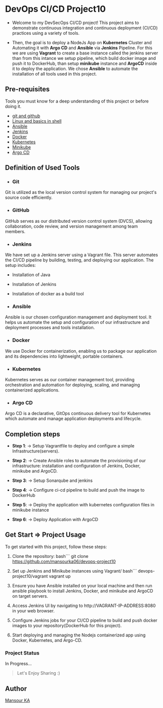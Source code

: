 # DevOps CI/CD Project10
- Welcome to my DevSecOps CI/CD project! This project aims to demonstrate continuous integration and continuous deployment (CI/CD) practices using a variety of tools.

- Then, the goal is to deploy a NodeJs App on **Kubernetes** Cluster and Automating it with **Argo CD** and **Ansible** via **Jenkins** Pipeline.
For this we are using **Vagrant** to create a base instance called the jenkins server than from this intance we setup pipeline, which build docker image and push it to DockerHub, than setup **minikube** instance and **ArgoCD** inside it to deploy the application. We chose **Ansible** to automate the installation of all tools used in this project.

## Pre-requisites
Tools you must know for a deep understanding of this project or before doing it. 

- [git and github](https://www.freecodecamp.org/news/git-and-github-for-beginners/)
- [Linux and basics in shell](https://www.geeksforgeeks.org/introduction-linux-shell-shell-scripting/)
- [Ansible](https://docs.ansible.com/ansible/latest/)
- [Jenkins](https://www.jenkins.io/doc/)
- [Docker](https://docs.docker.com/)
- [Kubernetes](https://kubernetes.io/docs/home/)
- [Minikube](https://minikube.sigs.k8s.io/docs/start/)
- [Argo CD](https://argo-cd.readthedocs.io/en/stable/)


## Definition of Used Tools
- ### Git
Git is utilized as the local version control system for managing our project's source code efficiently.

- ### GitHub
GitHub serves as our distributed version control system (DVCS), allowing collaboration, code review, and version management among team members.

- ### Jenkins
We have set up a Jenkins server using a Vagrant file. This server automates the CI/CD pipeline by building, testing, and deploying our application. The setup includes:

- Installation of Java
- Installation of Jenkins
- Installation of docker as a build tool

- ### Ansible
Ansible is our chosen configuration management and deployment tool. It helps us automate the setup and configuration of our infrastructure and deployment processes and tools installation.

- ### Docker
We use Docker for containerization, enabling us to package our application and its dependencies into lightweight, portable containers.

- ### Kubernetes
Kubernetes serves as our container management tool, providing orchestration and automation for deploying, scaling, and managing containerized applications.

- ### Argo CD
Argo CD is a declarative, GitOps continuous delivery tool for Kubernetes which automate and manage application deployments and lifecycle.

## Completion steps 
- **Step 1**: → Setup Vagrantfile to deploy and configure a simple Infrastructure(servers). 

- **Step 2**: → Create Ansible roles to automate the provisioning of our infrastructure: installation and configuration of Jenkins, Docker, minikube and ArgoCD.

- **Step 3**: → Setup Sonarqube and jenkins 

- **Step 4**: → Configure ci-cd pipeline to build and push the image to DockerHub 

- **Step 5**: → Deploy the application with kubernetes configuration files in minikube instance

- **Step 6**: → Deploy Application with ArgoCD 

## Get Start => Project Usage
To get started with this project, follow these steps:

1. Clone the repository:
bash```
git clone https://github.com/mansourka06/devops-project10

2. Set up Jenkins and Minikube instances using Vagrant/
bash```
devops-project10/vagrant
vagrant up

3.  Ensure you have Ansible installed on your local machine and then run ansible playbook to install Jenkins, Docker, and minikube and ArgoCD on target servers.

4. Access Jenkins UI by navigating to http://VAGRANT-IP-ADDRESS:8080 in your web browser.

5. Configure Jenkins jobs for your CI/CD pipeline to build and push docker images to your repository(DockerHub for this project).

6. Start deploying and managing the Nodejs containerized app using Docker, Kubernetes, and Argo-CD.

### Project Status
In Progress...
 

> Let's Enjoy Sharing :)  


## Author
[Mansour KA](https://github.com/mansourka06)

